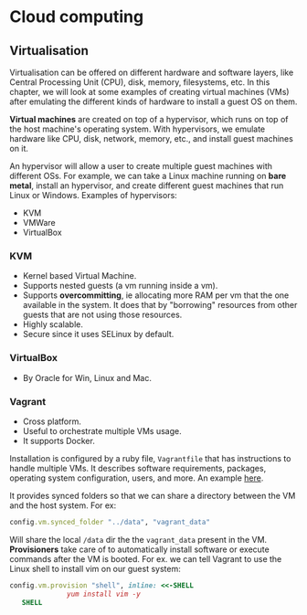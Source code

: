 # Cloud computing

## Virtualisation

Virtualisation can be offered on different hardware and software layers, like Central Processing Unit (CPU), disk, memory, filesystems, etc. In this chapter, we will look at some examples of creating virtual machines (VMs) after emulating the different kinds of hardware to install a guest OS on them.

**Virtual machines** are created on top of a hypervisor, which runs on top of the host machine's operating system. With hypervisors, we emulate hardware like CPU, disk, network, memory, etc., and install guest machines on it.

An hypervisor will allow a user to create multiple guest machines with different OSs. For example, we can take a Linux machine running on **bare metal**, install an hypervisor, and create different guest machines that run Linux or Windows. Examples of hypervisors:

- KVM
- VMWare
- VirtualBox

### KVM

- Kernel based Virtual Machine.
- Supports nested guests (a vm running inside a vm).
- Supports **overcommitting**, ie allocating more RAM per vm that the one available in the system. It does that by "borrowing" resources from other guests that are not using those resources.
- Highly scalable.
- Secure since it uses SELinux by default.

### VirtualBox

- By Oracle for Win, Linux and Mac.

### Vagrant

- Cross platform.
- Useful to orchestrate multiple VMs usage.
- It supports Docker.

Installation is configured by a ruby file, `Vagrantfile` that has instructions to handle multiple VMs.
It describes software requirements, packages, operating system configuration, users, and more. An example [here](https://github.com/patrickdlee/vagrant-examples/blob/master/example2/Vagrantfile).

It provides synced folders so that we can share a directory between the VM and the host system. For ex:

```rb
config.vm.synced_folder "../data", "vagrant_data"
```

Will share the local `/data` dir the the `vagrant_data` present in the VM.
**Provisioners** take care of to automatically install software or execute commands after the VM is booted.
For ex. we can tell Vagrant to use the Linux shell to install vim on our guest system:

```rb
config.vm.provision "shell", inline: <<-SHELL
              yum install vim -y
   SHELL
```
